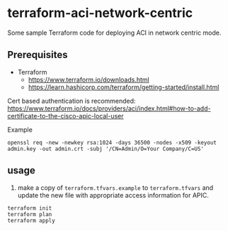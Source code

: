 # terraform-aci-network-centric

Some sample Terraform code for deploying ACI in network centric mode. 


## Prerequisites

* Terraform
    - https://www.terraform.io/downloads.html
    - https://learn.hashicorp.com/terraform/getting-started/install.html


Cert based authentication is recommended:
https://www.terraform.io/docs/providers/aci/index.html#how-to-add-certificate-to-the-cisco-apic-local-user

Example

```
openssl req -new -newkey rsa:1024 -days 36500 -nodes -x509 -keyout admin.key -out admin.crt -subj '/CN=Admin/O=Your Company/C=US'
```

## usage

1. make a copy of `terraform.tfvars.example` to `terraform.tfvars` and update the new file with appropriate access information for APIC.  

```
terraform init
terraform plan
terraform apply
```
